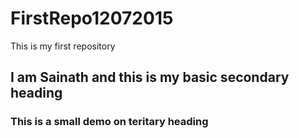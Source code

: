 # FirstRepo12072015
This is my first repository 
## I am Sainath and this is my basic secondary heading
### This is a small demo on teritary heading
